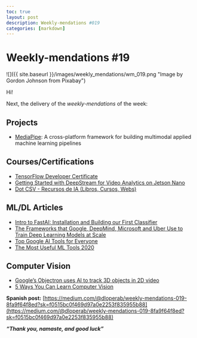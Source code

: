 ```yaml
---
toc: true
layout: post
description: Weekly-mendations #019
categories: [markdown]
---
```

# Weekly-mendations #19

![]({{ site.baseurl }}/images/weekly_mendations/wm_019.png "Image by Gordon Johnson from Pixabay")

Hi!

Next, the delivery of the *weekly-mendations* of the week:

## Projects

- [MediaPipe](https://github.com/google/mediapipe): A cross-platform framework for building multimodal applied machine learning pipelines

## Courses/Certifications

- [TensorFlow Developer Certificate](https://www.tensorflow.org/certificate)
- [Getting Started with DeepStream for Video Analytics on Jetson Nano](https://courses.nvidia.com/courses/course-v1:DLI+C-IV-02+V1/about)
- [Dot CSV - Recursos de IA (Libros, Cursos, Webs)](https://www.youtube.com/watch?v=iFGgq6btits)

## ML/DL Articles

- [Intro to FastAI: Installation and Building our First Classifier](https://towardsdatascience.com/intro-to-fastai-installation-and-building-our-first-classifier-938e95fd97d3)
- [The Frameworks that Google, DeepMind, Microsoft and Uber Use to Train Deep Learning Models at Scale](https://towardsdatascience.com/the-frameworks-that-google-deepmind-microsoft-and-uber-use-to-train-deep-learning-models-at-scale-30be6295725)
- [Top Google AI Tools for Everyone](https://towardsdatascience.com/top-google-ai-tools-for-everyone-60346ab7e08)
- [The Most Useful ML Tools 2020](https://towardsdatascience.com/the-most-useful-ml-tools-2020-e41b54061c58)

## Computer Vision

- [Google’s Objectron uses AI to track 3D objects in 2D video](https://venturebeat.com/2020/03/11/googles-objectron-uses-ai-to-track-3d-objects-in-2d-video/)
- [5 Ways You Can Learn Computer Vision](https://towardsdatascience.com/5-ways-you-can-learn-computer-vision-6dae3f312686)

**Spanish post:** [https://medium.com/@dloperab/weekly-mendations-019-8fa9f64f8ed?sk=f0515bc0f469d97a0e2253f835955b88](https://medium.com/@dloperab/weekly-mendations-019-8fa9f64f8ed?sk=f0515bc0f469d97a0e2253f835955b88)

***“Thank you, namaste, and good luck”***
